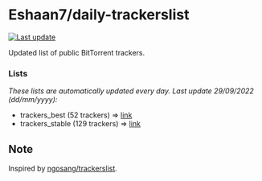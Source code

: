 
# Eshaan7/daily-trackerslist 

[![Last update](https://img.shields.io/badge/Last%20update-29/09/2022-blue.svg)](#)

Updated list of public BitTorrent trackers.

### Lists
*These lists are automatically updated every day. Last update 29/09/2022 (_dd/mm/yyyy_):*

* trackers_best (52 trackers) => [link](https://raw.githubusercontent.com/eshaan7/daily-trackerslist/master/trackers_best.txt)
* trackers_stable (129 trackers) => [link](https://raw.githubusercontent.com/eshaan7/daily-trackerslist/master/trackers_stable.txt)

## Note

Inspired by [ngosang/trackerslist](https://github.com/ngosang/trackerslist).

